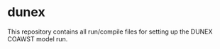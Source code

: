 # dunex

This repository contains all run/compile files for setting up the DUNEX COAWST model run. 
